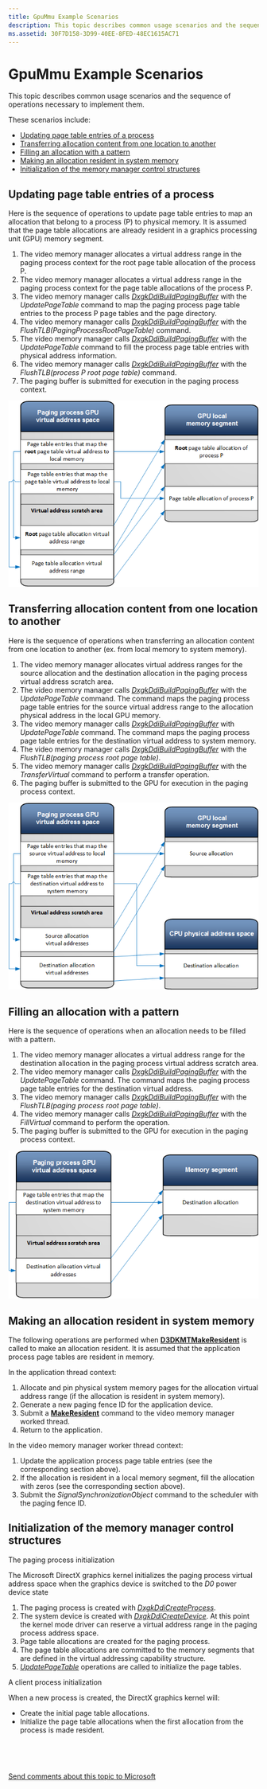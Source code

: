 ```yaml
---
title: GpuMmu Example Scenarios
description: This topic describes common usage scenarios and the sequence of operations necessary to implement them.
ms.assetid: 30F7D158-3D99-40EE-8FED-48EC1615AC71
---
```


# GpuMmu Example Scenarios


This topic describes common usage scenarios and the sequence of operations necessary to implement them.

These scenarios include:

-   [Updating page table entries of a process](#updating-page-table-entries-of-a-process)
-   [Transferring allocation content from one location to another](#transferring-allocation-content-from-one-location-to-another)
-   [Filling an allocation with a pattern](#filling-an-allocation-with-a-pattern)
-   [Making an allocation resident in system memory](#Making-an-allocation-resident-in-system-memory)
-   [Initialization of the memory manager control structures](#initialization-of-the-memory-manager-control-structures)

## Updating page table entries of a process <a name="updating-page-table-entries-of-a-process"></a>


Here is the sequence of operations to update page table entries to map an allocation that belong to a process (P) to physical memory. It is assumed that the page table allocations are already resident in a graphics processing unit (GPU) memory segment.

1.  The video memory manager allocates a virtual address range in the paging process context for the root page table allocation of the process P.
2.  The video memory manager allocates a virtual address range in the paging process context for the page table allocations of the process P.
3.  The video memory manager calls [*DxgkDdiBuildPagingBuffer*](https://msdn.microsoft.com/library/windows/hardware/ff559587) with the *UpdatePageTable* command to map the paging process page table entries to the process P page tables and the page directory.
4.  The video memory manager calls [*DxgkDdiBuildPagingBuffer*](https://msdn.microsoft.com/library/windows/hardware/ff559587) with the *FlushTLB(PagingProcessRootPageTable)* command.
5.  The video memory manager calls [*DxgkDdiBuildPagingBuffer*](https://msdn.microsoft.com/library/windows/hardware/ff559587) with the *UpdatePageTable* command to fill the process page table entries with physical address information.
6.  The video memory manager calls [*DxgkDdiBuildPagingBuffer*](https://msdn.microsoft.com/library/windows/hardware/ff559587) with the *FlushTLB(process P root page table)* command.
7.  The paging buffer is submitted for execution in the paging process context.

![updating page table entries of a process](images/examples.1.png)

## Transferring allocation content from one location to another<a name="transferring-allocation-content-from-one-location-to-another"></a>


Here is the sequence of operations when transferring an allocation content from one location to another (ex. from local memory to system memory).

1.  The video memory manager allocates virtual address ranges for the source allocation and the destination allocation in the paging process virtual address scratch area.
2.  The video memory manager calls [*DxgkDdiBuildPagingBuffer*](https://msdn.microsoft.com/library/windows/hardware/ff559587) with the *UpdatePageTable* command. The command maps the paging process page table entries for the source virtual address range to the allocation physical address in the local GPU memory.
3.  The video memory manager calls [*DxgkDdiBuildPagingBuffer*](https://msdn.microsoft.com/library/windows/hardware/ff559587) with *UpdatePageTable* command. The command maps the paging process page table entries for the destination virtual address to system memory.
4.  The video memory manager calls [*DxgkDdiBuildPagingBuffer*](https://msdn.microsoft.com/library/windows/hardware/ff559587) with the *FlushTLB(paging process root page table)*.
5.  The video memory manager calls [*DxgkDdiBuildPagingBuffer*](https://msdn.microsoft.com/library/windows/hardware/ff559587) with the *TransferVirtual* command to perform a transfer operation.
6.  The paging buffer is submitted to the GPU for execution in the paging process context.

![transferring allocation content from one location to another](images/examples.2.png)

## Filling an allocation with a pattern <a name="filling-an-allocation-with-a-pattern"></a>


Here is the sequence of operations when an allocation needs to be filled with a pattern.

1.  The video memory manager allocates a virtual address range for the destination allocation in the paging process virtual address scratch area.
2.  The video memory manager calls [*DxgkDdiBuildPagingBuffer*](https://msdn.microsoft.com/library/windows/hardware/ff559587) with the *UpdatePageTable* command. The command maps the paging process page table entries for the destination virtual address.
3.  The video memory manager calls [*DxgkDdiBuildPagingBuffer*](https://msdn.microsoft.com/library/windows/hardware/ff559587) with the *FlushTLB(paging process root page table)*.
4.  The video memory manager calls [*DxgkDdiBuildPagingBuffer*](https://msdn.microsoft.com/library/windows/hardware/ff559587) with the *FillVirtual* command to perform the operation.
5.  The paging buffer is submitted to the GPU for execution in the paging process context.

![filling an allocation with a pattern](images/examples.3.png)

## Making an allocation resident in system memory


The following operations are performed when [**D3DKMTMakeResident**](https://msdn.microsoft.com/library/windows/hardware/dn906775) is called to make an allocation resident. It is assumed that the application process page tables are resident in memory.

In the application thread context:

1.  Allocate and pin physical system memory pages for the allocation virtual address range (if the allocation is resident in system memory).
2.  Generate a new paging fence ID for the application device.
3.  Submit a [**MakeResident**](https://msdn.microsoft.com/library/windows/hardware/dn906775) command to the video memory manager worked thread.
4.  Return to the application.

In the video memory manager worker thread context:

1.  Update the application process page table entries (see the corresponding section above).
2.  If the allocation is resident in a local memory segment, fill the allocation with zeros (see the corresponding section above).
3.  Submit the *SignalSynchronizationObject* command to the scheduler with the paging fence ID.

## Initialization of the memory manager control structures


<span id="The_paging_process_initialization"></span><span id="the_paging_process_initialization"></span><span id="THE_PAGING_PROCESS_INITIALIZATION"></span>The paging process initialization  

The Microsoft DirectX graphics kernel initializes the paging process virtual address space when the graphics device is switched to the *D0* power device state

1.  The paging process is created with [*DxgkDdiCreateProcess*](https://msdn.microsoft.com/library/windows/hardware/dn906337).
2.  The system device is created with [*DxgkDdiCreateDevice*](https://msdn.microsoft.com/library/windows/hardware/ff559615). At this point the kernel mode driver can reserve a virtual address range in the paging process address space.
3.  Page table allocations are created for the paging process.
4.  The page table allocations are committed to the memory segments that are defined in the virtual addressing capability structure.
5.  [*UpdatePageTable*](https://msdn.microsoft.com/library/windows/hardware/ff560815) operations are called to initialize the page tables.

<span id="A_client_process_initialization"></span><span id="a_client_process_initialization"></span><span id="A_CLIENT_PROCESS_INITIALIZATION"></span>A client process initialization  

When a new process is created, the DirectX graphics kernel will:

-   Create the initial page table allocations.
-   Initialize the page table allocations when the first allocation from the process is made resident.

 

 

[Send comments about this topic to Microsoft](mailto:wsddocfb@microsoft.com?subject=Documentation%20feedback%20[display\display]:%20GpuMmu%20Example%20Scenarios%20%20RELEASE:%20%282/10/2017%29&body=%0A%0APRIVACY%20STATEMENT%0A%0AWe%20use%20your%20feedback%20to%20improve%20the%20documentation.%20We%20don't%20use%20your%20email%20address%20for%20any%20other%20purpose,%20and%20we'll%20remove%20your%20email%20address%20from%20our%20system%20after%20the%20issue%20that%20you're%20reporting%20is%20fixed.%20While%20we're%20working%20to%20fix%20this%20issue,%20we%20might%20send%20you%20an%20email%20message%20to%20ask%20for%20more%20info.%20Later,%20we%20might%20also%20send%20you%20an%20email%20message%20to%20let%20you%20know%20that%20we've%20addressed%20your%20feedback.%0A%0AFor%20more%20info%20about%20Microsoft's%20privacy%20policy,%20see%20http://privacy.microsoft.com/default.aspx. "Send comments about this topic to Microsoft")

